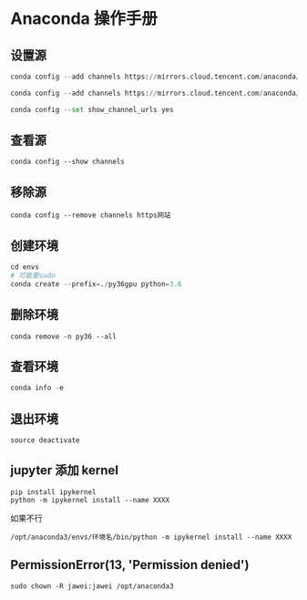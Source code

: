 # Anaconda 操作手册

## 设置源

```python
conda config --add channels https://mirrors.cloud.tencent.com/anaconda/pkgs/free/

conda config --add channels https://mirrors.cloud.tencent.com/anaconda/pkgs/main/

conda config --set show_channel_urls yes
```

## 查看源

	conda config --show channels

## 移除源

	conda config --remove channels https网站

## 创建环境

```python
cd envs
# 可能要sudo
conda create --prefix=./py36gpu python=3.6
```

## 删除环境

	conda remove -n py36 --all

## 查看环境

```python
conda info -e 
```

## 退出环境

	source deactivate

## jupyter 添加 kernel

	pip install ipykernel 
	python -m ipykernel install --name XXXX

如果不行

	/opt/anaconda3/envs/环境名/bin/python -m ipykernel install --name XXXX

## PermissionError(13, 'Permission denied')

	sudo chown -R jawei:jawei /opt/anaconda3
